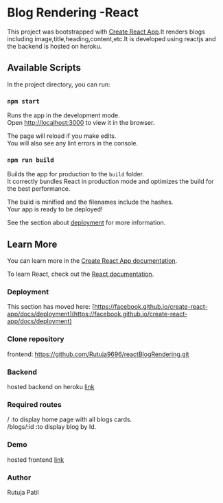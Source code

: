 # Blog Rendering -React

This project was bootstrapped with [Create React App](https://github.com/facebook/create-react-app).It renders blogs including image,title,heading,content,etc.It is developed using reactjs and the backend is hosted on heroku.

## Available Scripts

In the project directory, you can run:

### `npm start`

Runs the app in the development mode.\
Open [http://localhost:3000](http://localhost:3000) to view it in the browser.

The page will reload if you make edits.\
You will also see any lint errors in the console.

### `npm run build`

Builds the app for production to the `build` folder.\
It correctly bundles React in production mode and optimizes the build for the best performance.

The build is minified and the filenames include the hashes.\
Your app is ready to be deployed!

See the section about [deployment](https://facebook.github.io/create-react-app/docs/deployment) for more information.

## Learn More

You can learn more in the [Create React App documentation](https://facebook.github.io/create-react-app/docs/getting-started).

To learn React, check out the [React documentation](https://reactjs.org/).

### Deployment

This section has moved here: [https://facebook.github.io/create-react-app/docs/deployment](https://facebook.github.io/create-react-app/docs/deployment)

### Clone repository

frontend: https://github.com/Rutuja9696/reactBlogRendering.git

### Backend

hosted backend on heroku [link](https://blog-rendering1.herokuapp.com/blogs)

### Required routes

/ :to display home page with all blogs cards.\
/blogs/:id :to display blog by Id.

### Demo

hosted frontend [link]()

### Author

Rutuja Patil
